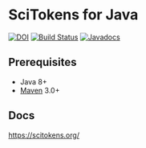 # SciTokens for Java

[![DOI](https://zenodo.org/badge/DOI/10.5281/zenodo.1206233.svg)](https://doi.org/10.5281/zenodo.1206233)
[![Build Status](https://travis-ci.org/scitokens/scitokens-java.svg?branch=master)](https://travis-ci.org/scitokens/scitokens-java)
[![Javadocs](https://www.javadoc.io/badge/org.scitokens/scitokens-client.svg)](https://www.javadoc.io/doc/org.scitokens/scitokens-client)

## Prerequisites

* Java 8+
* [Maven](https://maven.apache.org/) 3.0+

## Docs

https://scitokens.org/
